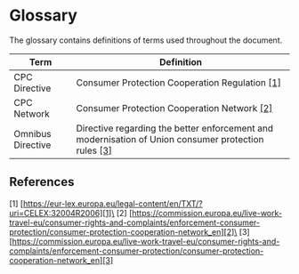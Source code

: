 # Glossary

The glossary contains definitions of terms used throughout the document.

| Term                                    | Definition    |
|-----------------------------------------|---------------|
| CPC Directive | Consumer Protection Cooperation  Regulation [\[1\]](#1)   |
| CPC Network   | Consumer Protection Cooperation Network [\[2\]](#2)      |
| Omnibus Directive   | Directive regarding the better enforcement and modernisation of Union consumer protection rules [\[3\]](#3)      |


## References

<a id="1"/></a> \[1\] [https://eur-lex.europa.eu/legal-content/en/TXT/?uri=CELEX:32004R2006][1]\
<a id="2"/></a> \[2\] [https://commission.europa.eu/live-work-travel-eu/consumer-rights-and-complaints/enforcement-consumer-protection/consumer-protection-cooperation-network_en][2]\
<a id="3"/></a> \[3\] [https://commission.europa.eu/live-work-travel-eu/consumer-rights-and-complaints/enforcement-consumer-protection/consumer-protection-cooperation-network_en][3]

[1]: https://eur-lex.europa.eu/legal-content/en/TXT/?uri=CELEX:32004R2006
[2]: https://commission.europa.eu/live-work-travel-eu/consumer-rights-and-complaints/enforcement-consumer-protection/consumer-protection-cooperation-network_en
[3]: https://commission.europa.eu/live-work-travel-eu/consumer-rights-and-complaints/enforcement-consumer-protection/consumer-protection-cooperation-network_en

